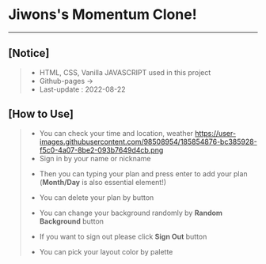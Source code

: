 # Jiwons's Momentum Clone!

---

## [Notice]

> - HTML, CSS, Vanilla JAVASCRIPT used in this project
> - Github-pages →
> - Last-update : 2022-08-22

## [How to Use]

> - You can check your time and location, weather
>   https://user-images.githubusercontent.com/98508954/185854876-bc385928-f5c0-4a07-8be2-093b7649d4cb.png
> - Sign in by your name or nickname
> <!-- picture -->
> - Then you can typing your plan and press enter to add your plan (**Month/Day** is also essential element!)
> <!-- picture -->
> - You can delete your plan by button
> <!-- picture -->
> - You can change your background randomly by **Random Background** button
> <!-- picture -->
> - If you want to sign out please click **Sign Out** button
> <!-- picture -->
> - You can pick your layout color by palette
> <!-- picture -->
